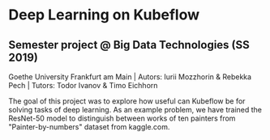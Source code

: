 # Deep Learning on Kubeflow
## Semester project @ Big Data Technologies (SS 2019) 
Goethe University Frankfurt am Main |
Autors: Iurii Mozzhorin & Rebekka Pech |
Tutors: Todor Ivanov & Timo Eichhorn

The goal of this project was to explore how useful can Kubeflow be for solving tasks of deep learning. 
As an example problem, we have trained the ResNet-50 model to distinguish between works of ten painters 
from "Painter-by-numbers" dataset from kaggle.com.

